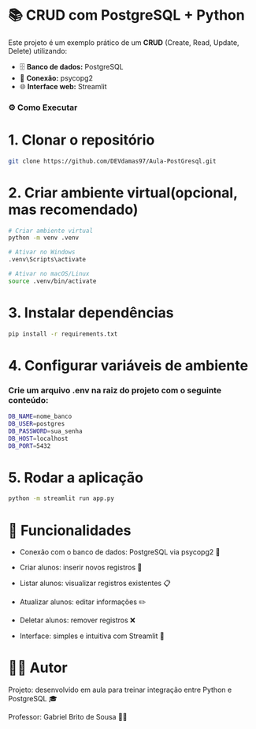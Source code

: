 # 📚 CRUD com PostgreSQL + Python

Este projeto é um exemplo prático de um **CRUD** (Create, Read, Update, Delete) utilizando:

- 🗄️ **Banco de dados:** PostgreSQL  
- 🔌 **Conexão:** psycopg2  
- 🌐 **Interface web:** Streamlit  



### ⚙️ Como Executar

# 1. Clonar o repositório
```bash
git clone https://github.com/DEVdamas97/Aula-PostGresql.git
```

##

# 2. Criar ambiente virtual(opcional, mas recomendado)

``` bash
# Criar ambiente virtual
python -m venv .venv

# Ativar no Windows
.venv\Scripts\activate

# Ativar no macOS/Linux
source .venv/bin/activate
```

##

# 3. Instalar dependências

```bash
pip install -r requirements.txt
```

##

# 4. Configurar variáveis de ambiente

### Crie um arquivo .env na raiz do projeto com o seguinte conteúdo:

```bash
DB_NAME=nome_banco
DB_USER=postgres
DB_PASSWORD=sua_senha
DB_HOST=localhost
DB_PORT=5432
```

##

# 5. Rodar a aplicação 

```bash
python -m streamlit run app.py
```

# 🚀 Funcionalidades

   - Conexão com o banco de dados: PostgreSQL via psycopg2 🔗

   - Criar alunos: inserir novos registros 📝

   - Listar alunos: visualizar registros existentes 📋

   - Atualizar alunos: editar informações ✏️

   - Deletar alunos: remover registros ❌

   - Interface: simples e intuitiva com Streamlit 🎨
   
   ##

# 👨‍🏫 Autor

Projeto: desenvolvido em aula para treinar integração entre Python e PostgreSQL 🎓

Professor: Gabriel Brito de Sousa 🧑‍💻